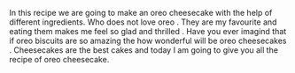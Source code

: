 In this recipe we are going to make an oreo cheesecake with  the help of different ingredients. Who does not love oreo . They are my favourite and eating them makes me feel so glad and thrilled . Have you ever imagind that if oreo biscuits are so amazing the how wonderful will be oreo cheesecakes . Cheesecakes are the best cakes and today I am going to give you all the recipe of oreo cheesecake. 